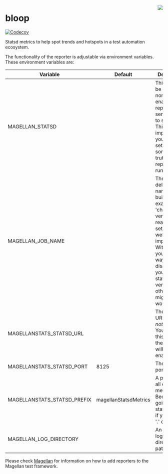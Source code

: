 <a href="https://en.wikipedia.org/wiki/Bloop"><img align="right" src="https://cloud.githubusercontent.com/assets/1438478/18882398/353f00b4-849c-11e6-868d-3eebd3e2c5e4.jpg"></a>

# bloop

[![Codecov](https://img.shields.io/codecov/c/github/TestArmada/bloop.svg)]()

Statsd metrics to help spot trends and hotspots in a test automation ecosystem.

The functionality of the reporter is adjustable via environment variables. These environment
variables are:

| Variable | Default | Description    |
|-------------------------|-------------------|-----------------------------------------------|
| MAGELLAN_STATSD  |  | This needs to be set to non-null to enable the reporter to send results to statsd. This is important, you have to set this to something truthy for this reporter to run. |
| MAGELLAN_JOB_NAME  |  | The '.' delimited name of the build job. For example 'checkout.pr-verify'. You really need to set this as well. It's importante. Without it you'll have no way to disambiguate your project's statistics versus any other. Or it might just not work at all. |
| MAGELLANSTATS_STATSD_URL  |  | The statsd URL. This is *not optional*. You must set this value or the reporter will not be enabled. |
| MAGELLANSTATS_STATSD_PORT  | 8125 | The statsd port number. |
| MAGELLANSTATS_STATSD_PREFIX  | magellanStatsdMetrics | A prefix for all of the metrics. Because it's going to statsd it can, if you like, be '.' delimited. |
| MAGELLAN_LOG_DIRECTORY | | An optional logging directory path. |

Please check [Magellan](https://github.com/TestArmada/magellan) for information on how to add reporters to the Magellan test framework.
